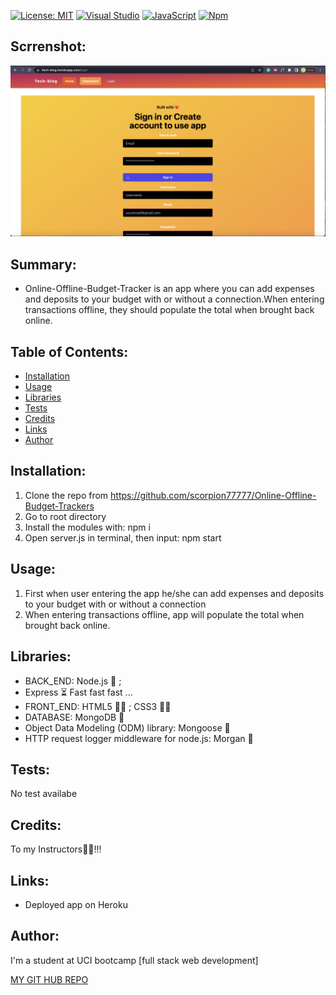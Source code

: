 [![License: MIT](https://img.shields.io/badge/License-MIT-red.svg)](https://opensource.org/licenses/MIT)
[![Visual Studio](https://img.shields.io/badge/--6C33AF?logo=visual%20studio)](https://visualstudio.microsoft.com/)
[![JavaScript](https://img.shields.io/badge/--F7DF1E?logo=javascript&logoColor=000)](https://www.javascript.com/)
[![Npm](https://badgen.net/badge/icon/npm?icon=npm&label)](https://npmjs.com/)

## Scrrenshot:

<img src="https://github.com/scorpion77777/Blog/blob/main/assets/screen.png" alt="Blog screenshot"></src>

## Summary:

-  Online-Offline-Budget-Tracker is an app where you can add expenses and deposits to your budget with or without a connection.When entering transactions offline, they should populate the total when brought back online.


## Table of Contents:

- [Installation](#installation)
- [Usage](#usage)
- [Libraries](#libraries)
- [Tests](#tests)
- [Credits](#credits)
- [Links](#link)
- [Author](#author)


## Installation:
1. Clone the repo from https://github.com/scorpion77777/Online-Offline-Budget-Trackers
2. Go to  root directory
3. Install the modules with: npm i
4. Open server.js in terminal, then input: npm start


## Usage:

1. First when user entering the app he/she can add expenses and deposits to your budget with or without a connection
2. When entering transactions offline, app will populate the total when brought back online.

## Libraries:

- BACK_END: Node.js 🚀 ; 
- Express ⏳ Fast fast fast ... 
- FRONT_END: HTML5 👨‍💻 ; CSS3 👨‍🎨
- DATABASE: MongoDB 📑
- Object Data Modeling (ODM) library: Mongoose 🤖
- HTTP request logger middleware for node.js: Morgan 👀


## Tests:

No test availabe


## Credits:

To my Instructors🚀🙏!!!

## Links:

- Deployed app on Heroku 

## Author:

I'm a student at UCI bootcamp [full stack web development]

[MY GIT HUB REPO](https://github.com/scorpion77777)


